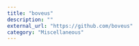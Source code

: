 ```yaml
---
title: "boveus"
description: ""
external_url: "https://github.com/boveus"
category: "Miscellaneous"
---
```

